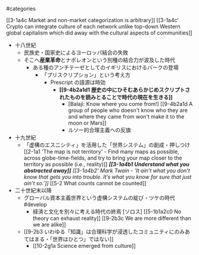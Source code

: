#categories 

[[3-1a4c Market and non-market categorization is arbitrary]]
[[3-1a4c' Crypto can integrate culture of each network unlike top-down Western global capitalism which did away with the cultural aspects of communities]]

- 十八世紀
	- 民族史・国家史によるヨーロッパ結合の失敗
	- そこへ**産業革命**とナポレオンという別種の結合力が波及した時代
		- ある種のアンチテーゼとしてのイギリスにおけるバークの登場
			- 「プリスクリプション」という考え方
				- Prescript の語源は時効
					- **[[9-4b2a1d1 歴史の中にひそむあらかじめスクリプトされたものを読みとることで時代の現在を生きる]]**
						- [Balaji: Know where you come from!]
							[[9-4b2a1d A group of people who doesn't know who they are and where they came from won't make it to the moon or Mars]]
						- ルソー的合理主義への反旗
- 十九世紀
	- 「虚構のエスニシティ」を活用した「世界システム」の創成・押しつけ
		[[2-1a1 'The map is not territory' - Find many maps as possible, across globe-time-fields, and try to bring your map closer to the territory as possible (i.e., reality)]]
			***[[3-1a4b1 Understand what you abstracted away]]***
				_[[3-1a4b2' Mark Twain - 'It ain’t what you don’t know that gets you into trouble. It’s what you know for sure that just ain’t so.']]_
				[[5-2 What counts cannot be counted]]
- 二十世紀末以降
	- グローバル資本主義世界という虚構システムの綻び・ツケの時代 #develop 
		- 経済と文化を別々に考える時代の終焉
			[ソロス]
				[[5-1b1a2c0 No theory can exhaust reality]]
				[[9-2b3c We are more different than we are alike]]
	- [[9-2b3 いわゆる「知識」は合理科学が浸透したコミュニティにのみあてはまる・「世界はひとつ」ではない]]
		- [[10-2g1a Science emerged from culture]]

